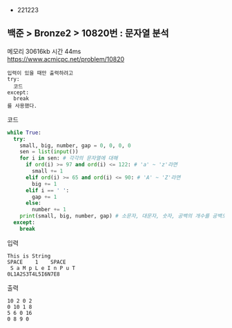- 221223
## 백준 > Bronze2 > 10820번 : 문자열 분석
메모리 30616kb 시간 44ms  
https://www.acmicpc.net/problem/10820  

```
입력이 있을 때만 출력하려고  
try:  
  코드  
except:  
  break  
를 사용했다.
```

코드
```python
while True:
  try:
    small, big, number, gap = 0, 0, 0, 0
    sen = list(input())
    for i in sen: # 각각의 문자열에 대해
      if ord(i) >= 97 and ord(i) <= 122: # 'a' ~ 'z'라면
        small += 1
      elif ord(i) >= 65 and ord(i) <= 90: # 'A' ~ 'Z'라면
        big += 1
      elif i == ' ':
        gap += 1
      else:
        number += 1
    print(small, big, number, gap) # 소문자, 대문자, 숫자, 공백의 개수를 공백으로 구분해 출력
  except:
    break
```

입력
```
This is String
SPACE    1    SPACE
 S a M p L e I n P u T     
0L1A2S3T4L5I6N7E8
```

출력
```
10 2 0 2
0 10 1 8
5 6 0 16
0 8 9 0
```
